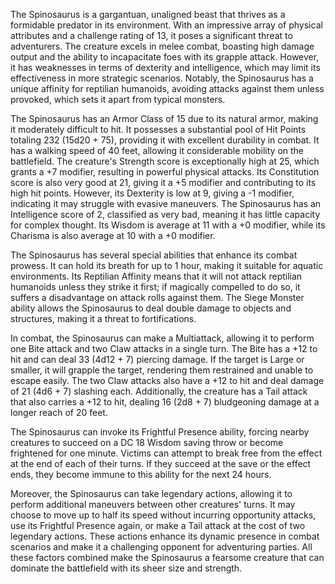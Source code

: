 The Spinosaurus is a gargantuan, unaligned beast that thrives as a formidable predator in its environment. With an impressive array of physical attributes and a challenge rating of 13, it poses a significant threat to adventurers. The creature excels in melee combat, boasting high damage output and the ability to incapacitate foes with its grapple attack. However, it has weaknesses in terms of dexterity and intelligence, which may limit its effectiveness in more strategic scenarios. Notably, the Spinosaurus has a unique affinity for reptilian humanoids, avoiding attacks against them unless provoked, which sets it apart from typical monsters.

The Spinosaurus has an Armor Class of 15 due to its natural armor, making it moderately difficult to hit. It possesses a substantial pool of Hit Points totaling 232 (15d20 + 75), providing it with excellent durability in combat. It has a walking speed of 40 feet, allowing it considerable mobility on the battlefield. The creature's Strength score is exceptionally high at 25, which grants a +7 modifier, resulting in powerful physical attacks. Its Constitution score is also very good at 21, giving it a +5 modifier and contributing to its high hit points. However, its Dexterity is low at 9, giving a -1 modifier, indicating it may struggle with evasive maneuvers. The Spinosaurus has an Intelligence score of 2, classified as very bad, meaning it has little capacity for complex thought. Its Wisdom is average at 11 with a +0 modifier, while its Charisma is also average at 10 with a +0 modifier.

The Spinosaurus has several special abilities that enhance its combat prowess. It can hold its breath for up to 1 hour, making it suitable for aquatic environments. Its Reptilian Affinity means that it will not attack reptilian humanoids unless they strike it first; if magically compelled to do so, it suffers a disadvantage on attack rolls against them. The Siege Monster ability allows the Spinosaurus to deal double damage to objects and structures, making it a threat to fortifications.

In combat, the Spinosaurus can make a Multiattack, allowing it to perform one Bite attack and two Claw attacks in a single turn. The Bite has a +12 to hit and can deal 33 (4d12 + 7) piercing damage. If the target is Large or smaller, it will grapple the target, rendering them restrained and unable to escape easily. The two Claw attacks also have a +12 to hit and deal damage of 21 (4d6 + 7) slashing each. Additionally, the creature has a Tail attack that also carries a +12 to hit, dealing 16 (2d8 + 7) bludgeoning damage at a longer reach of 20 feet. 

The Spinosaurus can invoke its Frightful Presence ability, forcing nearby creatures to succeed on a DC 18 Wisdom saving throw or become frightened for one minute. Victims can attempt to break free from the effect at the end of each of their turns. If they succeed at the save or the effect ends, they become immune to this ability for the next 24 hours.

Moreover, the Spinosaurus can take legendary actions, allowing it to perform additional maneuvers between other creatures' turns. It may choose to move up to half its speed without incurring opportunity attacks, use its Frightful Presence again, or make a Tail attack at the cost of two legendary actions. These actions enhance its dynamic presence in combat scenarios and make it a challenging opponent for adventuring parties. All these factors combined make the Spinosaurus a fearsome creature that can dominate the battlefield with its sheer size and strength.